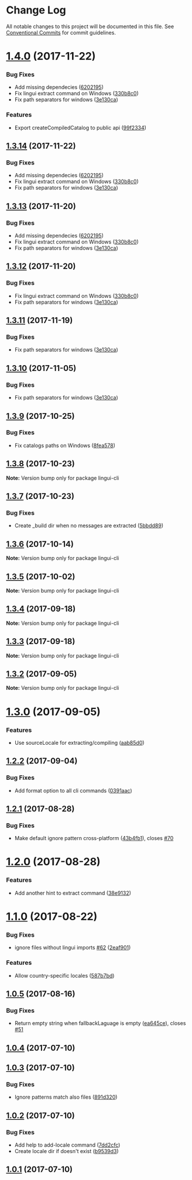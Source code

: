 # Change Log

All notable changes to this project will be documented in this file.
See [Conventional Commits](https://conventionalcommits.org) for commit guidelines.

<a name="1.4.0"></a>
# [1.4.0](https://github.com/lingui/js-lingui/compare/lingui-cli@1.3.9...lingui-cli@1.4.0) (2017-11-22)


### Bug Fixes

* Add missing dependecies ([6202195](https://github.com/lingui/js-lingui/commit/6202195))
* Fix lingui extract command on Windows ([330b8c0](https://github.com/lingui/js-lingui/commit/330b8c0))
* Fix path separators for windows ([3e130ca](https://github.com/lingui/js-lingui/commit/3e130ca))


### Features

* Export createCompiledCatalog to public api ([99f2334](https://github.com/lingui/js-lingui/commit/99f2334))




<a name="1.3.14"></a>
## [1.3.14](https://github.com/lingui/js-lingui/compare/lingui-cli@1.3.9...lingui-cli@1.3.14) (2017-11-22)


### Bug Fixes

* Add missing dependecies ([6202195](https://github.com/lingui/js-lingui/commit/6202195))
* Fix lingui extract command on Windows ([330b8c0](https://github.com/lingui/js-lingui/commit/330b8c0))
* Fix path separators for windows ([3e130ca](https://github.com/lingui/js-lingui/commit/3e130ca))




<a name="1.3.13"></a>
## [1.3.13](https://github.com/lingui/js-lingui/compare/lingui-cli@1.3.9...lingui-cli@1.3.13) (2017-11-20)


### Bug Fixes

* Add missing dependecies ([6202195](https://github.com/lingui/js-lingui/commit/6202195))
* Fix lingui extract command on Windows ([330b8c0](https://github.com/lingui/js-lingui/commit/330b8c0))
* Fix path separators for windows ([3e130ca](https://github.com/lingui/js-lingui/commit/3e130ca))




<a name="1.3.12"></a>
## [1.3.12](https://github.com/lingui/js-lingui/compare/lingui-cli@1.3.9...lingui-cli@1.3.12) (2017-11-20)


### Bug Fixes

* Fix lingui extract command on Windows ([330b8c0](https://github.com/lingui/js-lingui/commit/330b8c0))
* Fix path separators for windows ([3e130ca](https://github.com/lingui/js-lingui/commit/3e130ca))




<a name="1.3.11"></a>
## [1.3.11](https://github.com/lingui/js-lingui/compare/lingui-cli@1.3.9...lingui-cli@1.3.11) (2017-11-19)


### Bug Fixes

* Fix path separators for windows ([3e130ca](https://github.com/lingui/js-lingui/commit/3e130ca))




<a name="1.3.10"></a>
## [1.3.10](https://github.com/lingui/js-lingui/compare/lingui-cli@1.3.9...lingui-cli@1.3.10) (2017-11-05)


### Bug Fixes

* Fix path separators for windows ([3e130ca](https://github.com/lingui/js-lingui/commit/3e130ca))




<a name="1.3.9"></a>
## [1.3.9](https://github.com/lingui/js-lingui/compare/lingui-cli@1.3.8...lingui-cli@1.3.9) (2017-10-25)


### Bug Fixes

* Fix catalogs paths on Windows ([8fea578](https://github.com/lingui/js-lingui/commit/8fea578))




<a name="1.3.8"></a>
## [1.3.8](https://github.com/lingui/js-lingui/compare/lingui-cli@1.3.7...lingui-cli@1.3.8) (2017-10-23)




**Note:** Version bump only for package lingui-cli

<a name="1.3.7"></a>
## [1.3.7](https://github.com/lingui/js-lingui/compare/lingui-cli@1.3.6...lingui-cli@1.3.7) (2017-10-23)


### Bug Fixes

* Create _build dir when no messages are extracted ([5bbdd89](https://github.com/lingui/js-lingui/commit/5bbdd89))




<a name="1.3.6"></a>
## [1.3.6](https://github.com/lingui/js-lingui/compare/lingui-cli@1.3.5...lingui-cli@1.3.6) (2017-10-14)




**Note:** Version bump only for package lingui-cli

<a name="1.3.5"></a>
## [1.3.5](https://github.com/lingui/js-lingui/compare/lingui-cli@1.3.4...lingui-cli@1.3.5) (2017-10-02)




**Note:** Version bump only for package lingui-cli

<a name="1.3.4"></a>
## [1.3.4](https://github.com/lingui/js-lingui/compare/lingui-cli@1.3.3...lingui-cli@1.3.4) (2017-09-18)




**Note:** Version bump only for package lingui-cli

<a name="1.3.3"></a>
## [1.3.3](https://github.com/lingui/js-lingui/compare/lingui-cli@1.3.2...lingui-cli@1.3.3) (2017-09-18)




**Note:** Version bump only for package lingui-cli

<a name="1.3.2"></a>
## [1.3.2](https://github.com/lingui/js-lingui/compare/lingui-cli@1.3.1...lingui-cli@1.3.2) (2017-09-05)




**Note:** Version bump only for package lingui-cli

<a name="1.3.0"></a>
# [1.3.0](https://github.com/lingui/js-lingui/compare/lingui-cli@1.2.2...lingui-cli@1.3.0) (2017-09-05)


### Features

* Use sourceLocale for extracting/compiling ([aab85d0](https://github.com/lingui/js-lingui/commit/aab85d0))




<a name="1.2.2"></a>
## [1.2.2](https://github.com/lingui/js-lingui/compare/lingui-cli@1.2.1...lingui-cli@1.2.2) (2017-09-04)


### Bug Fixes

* Add format option to all cli commands ([0391aac](https://github.com/lingui/js-lingui/commit/0391aac))




<a name="1.2.1"></a>
## [1.2.1](https://github.com/lingui/js-lingui/compare/lingui-cli@1.2.0...lingui-cli@1.2.1) (2017-08-28)


### Bug Fixes

* Make default ignore pattern cross-platform ([43b4fb1](https://github.com/lingui/js-lingui/commit/43b4fb1)), closes [#70](https://github.com/lingui/js-lingui/issues/70)




<a name="1.2.0"></a>
# [1.2.0](https://github.com/lingui/js-lingui/compare/lingui-cli@1.2.0-3...lingui-cli@1.2.0) (2017-08-28)


### Features

* Add another hint to extract command ([38e9132](https://github.com/lingui/js-lingui/commit/38e9132))




<a name="1.1.0"></a>
# [1.1.0](https://github.com/lingui/js-lingui/compare/lingui-cli@1.0.5...lingui-cli@1.1.0) (2017-08-22)


### Bug Fixes

* ignore files without lingui imports [#62](https://github.com/lingui/js-lingui/issues/62) ([2eaf901](https://github.com/lingui/js-lingui/commit/2eaf901))


### Features

* Allow country-specific locales ([587b7bd](https://github.com/lingui/js-lingui/commit/587b7bd))




<a name="1.0.5"></a>
## [1.0.5](https://github.com/lingui/js-lingui/compare/lingui-cli@1.0.4...lingui-cli@1.0.5) (2017-08-16)


### Bug Fixes

* Return empty string when fallbackLaguage is empty ([ea645ce](https://github.com/lingui/js-lingui/commit/ea645ce)), closes [#51](https://github.com/lingui/js-lingui/issues/51)




<a name="1.0.4"></a>
## [1.0.4](https://github.com/lingui/js-lingui/compare/lingui-cli@1.0.3...lingui-cli@1.0.4) (2017-07-10)




<a name="1.0.3"></a>
## [1.0.3](https://github.com/lingui/js-lingui/compare/lingui-cli@1.0.2...lingui-cli@1.0.3) (2017-07-10)


### Bug Fixes

* Ignore patterns match also files ([891d320](https://github.com/lingui/js-lingui/commit/891d320))




<a name="1.0.2"></a>
## [1.0.2](https://github.com/lingui/js-lingui/compare/lingui-cli@1.0.1...lingui-cli@1.0.2) (2017-07-10)


### Bug Fixes

* Add help to add-locale command ([7dd2cfc](https://github.com/lingui/js-lingui/commit/7dd2cfc))
* Create locale dir if doesn't exist ([b9539d3](https://github.com/lingui/js-lingui/commit/b9539d3))




<a name="1.0.1"></a>
## [1.0.1](https://github.com/lingui/js-lingui/compare/lingui-cli@1.0.0...lingui-cli@1.0.1) (2017-07-10)
